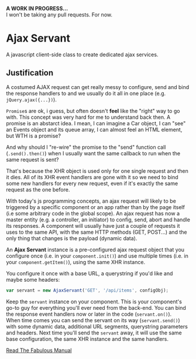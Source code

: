 **A WORK IN PROGRESS...**  
I won't be taking any pull requests. For now.


Ajax Servant
============
A javascript client-side class to create dedicated ajax services.


Justification
-------------
A costumed AJAX request can get really messy to configure, send and bind the response handlers to and we usually do it all in one place (e.g. `jQuery.ajax({...})`).

`Promise`s are ok, i guess, but often doesn't **feel** like the "right" way to go with. This concept was very hard for me to understand back then. A promise is an abstarct idea. I mean, I can imagine a Car object, I can "see" an Events object and its queue array, I can almost feel an HTML element, but WTH is a promise? 

And why should I "re-wire" the promise to the "send" function call (`.send().then()`) when I usually want the same callback to run when the same request is sent?

That's because the XHR object is used only for one single request and then it dies. All of its XHR event handlers are gone with it so we need to bind some new handlers for every new request, even if it's exactly the same request as the one before.

With today's js programming concepts, an ajax request will likely to be triggered by a specific component or an app rather than by the page itself (i.e some arbitrary code in the global scope). An ajax request has now a master entity (e.g. a controller, an initiator) to config, send, abort and handle its responses.
A component will usually have just a couple of requests it uses to the same API, with the same HTTP methods (GET, POST...) and the only thing that changes is the payload (dynamic data).

An **Ajax Servant** instance is a pre-configured ajax request object that you configure once (i.e. in your `component.init()`) and use multiple times (i.e. in your `component.getItem()`), using the same XHR instance.

You configure it once with a base URL, a querystring if you'd like and maybe some headers:
```js
var servant = new AjaxServant('GET', '/api/items', configObj);
```
Keep the `servant` instance on your component. This is your component's go-to guy for everything you'll ever need from the back-end. You can bind the response event handlers now or later in the code (`servant.on()`).  
When time comes you can send the servant on its way (`servant.send()`) with some dynamic data, additional URL segments, querystring parameters and headers. Next time you'll send the `servant` away, it will use the same base configuration, the same XHR instance and the same handlers.

[Read The Fabulous Manual](https://github.com/taitulism/ajax-servant/blob/master/docs/README.md)
